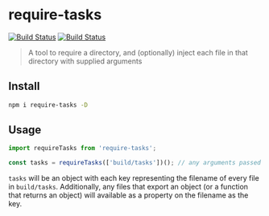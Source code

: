 # require-tasks

[![Build Status](https://img.shields.io/npm/v/require-tasks.svg)](https://www.npmjs.com/package/require-tasks)
[![Build Status](https://travis-ci.org/DSchau/require-tasks.svg?branch=master)](https://travis-ci.org/DSchau/require-tasks)

> A tool to require a directory, and (optionally) inject each file in that directory with supplied arguments

## Install

```bash
npm i require-tasks -D
```

## Usage

```javascript
import requireTasks from 'require-tasks';

const tasks = requireTasks(['build/tasks'])(); // any arguments passed will be made available to any task that exports a function
```

`tasks` will be an object with each key representing the filename of every file in `build/tasks`. Additionally, any files that export an object (or a function that returns an object) will available as a property on the filename as the key.
